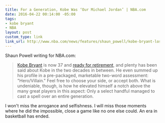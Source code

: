 ```yaml
---
title: For a Generation, Kobe Was ‘Our Michael Jordan’ | NBA.com
date: 2016-04-22 00:14:00 -05:00
tags:
- kobe bryant
- NBA
layout: post
custom_type: link
link_url: http://www.nba.com/news/features/shaun_powell/kobe-bryant-los-angeles-lakers-became-michael-jordan-for-a-generation/index.html
---
```


Shaun Powell writing for NBA.com:

> [Kobe Bryant](http://www.nba.com/playerfile/kobe_bryant/?iref:nba:story_page:playerfile) is now 37 and [ready for retirement](http://www.nba.com/kobe), and plenty has been said about Kobe in the two decades in between. He even summed up his profile in a pre-packaged, marketable two-word assessment: "Hero/Villain." Feel free to choose your side, or accept both. What is undeniable, though, is how he elevated himself a notch above the many great players in this aspect: Only a select handful managed to cast a spell over an entire generation.

I won't miss the arrogance and selfishness. I will miss those moments where he did the impossible, close a game like no one else could. An era in basketball has ended.
